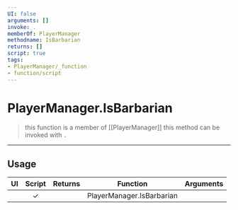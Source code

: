 ```yaml
---
UI: false
arguments: []
invoke: .
memberOf: PlayerManager
methodname: IsBarbarian
returns: []
script: true
tags:
- PlayerManager/_function
- function/script
---
```

# PlayerManager.IsBarbarian
> this function is a member of [[PlayerManager]]
> this method can be invoked with `.`
-----
## Usage
|  UI | Script | Returns | Function | Arguments |
|:---:|:------:|-------:|:--------:|:---------|
| |✓||PlayerManager.IsBarbarian||
